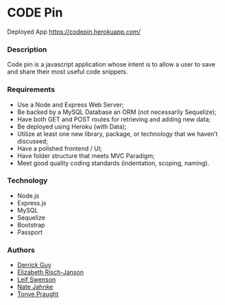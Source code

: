 # CODE Pin

Deployed App
https://codepin.herokuapp.com/

### Description
Code pin is a javascript application whose intent is to allow a user to save and share their most useful code snippets. 


### Requirements
* Use a Node and Express Web Server;
* Be backed by a MySQL Database an ORM (not necessarily Sequelize);
* Have both GET and POST routes for retrieving and adding new data;
* Be deployed using Heroku (with Data);
* Utilize at least one new library, package, or technology that we haven’t discussed;
* Have a polished frontend / UI;
* Have folder structure that meets MVC Paradigm;
* Meet good quality coding standards (indentation, scoping, naming).



### Technology
* Node.js
* Express.js
* MySQL
* Sequelize
* Bootstrap
* Passport

### Authors
* [Derrick Guy](https://github.com/mrderrickguy)
* [Elizabeth Risch-Janson](https://github.com/erischjanson)
* [Leif Swenson](https://github.com/leifswenson)
* [Nate Jahnke](https://github.com/natejahnke)
* [Tonye Praught](https://github.com/tpraught)
